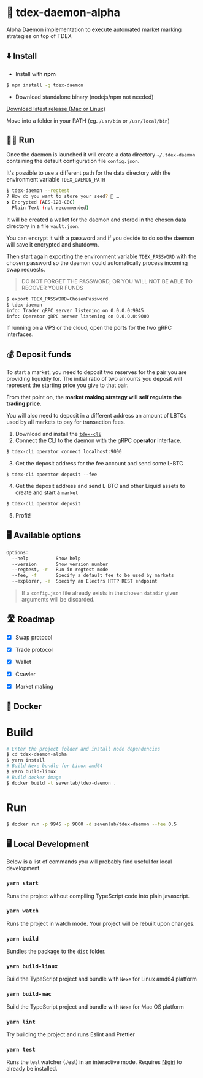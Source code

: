 # 💸 tdex-daemon-alpha
Alpha Daemon implementation to execute automated market marking strategies on top of TDEX


## ⬇️ Install

* Install with **npm**

```sh
$ npm install -g tdex-daemon
```

* Download standalone binary (nodejs/npm not needed)

[Download latest release (Mac or Linux)](https://github.com/Sevenlab/tdex-daemon-alpha/releases) 

Move into a folder in your PATH (eg. `/usr/bin` or `/usr/local/bin`)


## 🏃‍♀️ Run

Once the daemon is launched it will create a data directory `~/.tdex-daemon` containing the default configuration file `config.json`.

It's possible to use a different path for the data directory with the environment variable `TDEX_DAEMON_PATH`

```sh
$ tdex-daemon --regtest
? How do you want to store your seed? 🔑 … 
❯ Encrypted (AES-128-CBC)
  Plain Text (not recommended)
```

It will be created a wallet for the daemon and stored in the chosen data directory in a file `vault.json`.

You can encrypt it with a password and if you decide to do so the daemon will save it encrypted and shutdown.

Then start again exporting the environment variable `TDEX_PASSWORD` with the chosen password so the daemon could automatically process incoming swap requests. 
> DO NOT FORGET THE PASSWORD, OR YOU WILL NOT BE ABLE TO RECOVER YOUR FUNDS

```sh
$ export TDEX_PASSWORD=ChosenPassword
$ tdex-daemon
info: Trader gRPC server listening on 0.0.0.0:9945
info: Operator gRPC server listening on 0.0.0.0:9000
```

If running on a VPS or the cloud, open the ports for the two gRPC interfaces.

## 💰 Deposit funds

To start a market, you need to deposit two reserves for the pair you are providing liquidity for. 
The initial ratio of two amounts you deposit will represent the starting price you give to that pair. 

From that point on, the **market making strategy will self regulate the trading price**.

You will also need to deposit in a different address an amount of LBTCs used by all markets to pay for transaction fees.

1. Download and install the [`tdex-cli`](https://github.com/Sevenlab/tdex-cli) 
2. Connect the CLI to the daemon with the gRPC **operator** interface. 
```sh
$ tdex-cli operator connect localhost:9000
```
3. Get the deposit address for the fee account and send some L-BTC
```
$ tdex-cli operator deposit --fee
```
4. Get the deposit address and send L-BTC and other Liquid assets to create and start a `market`
```sh
$ tdex-cli operator deposit
```
5. Profit! 

## 🖥 Available options

```sh
Options:
  --help          Show help                                            
  --version       Show version number                                  
  --regtest, -r   Run in regtest mode                 
  --fee, -f       Specify a default fee to be used by markets
  --explorer, -e  Specify an Electrs HTTP REST endpoint                                         
```
> If a `config.json` file already exists in the chosen `datadir` given arguments will be discarded.

## 🛣 Roadmap

* [x] Swap protocol
* [x] Trade protocol
* [x] Wallet
* [x] Crawler
* [x] Market making


## 🐳 Docker


# Build 

```sh
# Enter the project folder and install node dependencies
$ cd tdex-daemon-alpha
$ yarn install
# Build Nexe bundle for Linux amd64 
$ yarn build-linux
# Build docker image
$ docker build -t sevenlab/tdex-daemon .
```

# Run 

```sh
$ docker run -p 9945 -p 9000 -d sevenlab/tdex-daemon --fee 0.5
```


## 🖥 Local Development

Below is a list of commands you will probably find useful for local development.

### `yarn start`

Runs the project without compiling TypeScript code into plain javascript.

### `yarn watch`

Runs the project in watch mode. Your project will be rebuilt upon changes.

### `yarn build`

Bundles the package to the `dist` folder.

### `yarn build-linux`

Build the TypeScript project and bundle with `Nexe` for Linux amd64 platform

### `yarn build-mac`

Build the TypeScript project and bundle with `Nexe` for Mac OS platform

### `yarn lint`

Try building the project and runs Eslint and Prettier

### `yarn test`

Runs the test watcher (Jest) in an interactive mode. Requires [Nigiri](https://nigiri.vulpem.com/#install) to already be installed.

